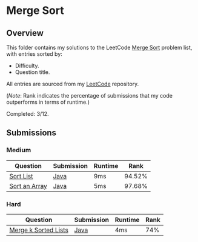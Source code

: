 # Merge Sort

## Overview
This folder contains my solutions to the LeetCode [Merge Sort](https://leetcode.com/problem-list/merge-sort/) problem list,
with entries sorted by:
- Difficulty.
- Question title.

All entries are sourced from my [LeetCode](https://github.com/shumarb/leetcode) repository.

(*Note*: Rank indicates the percentage of submissions that my code outperforms in terms of runtime.)

Completed: 3/12.

## Submissions
### Medium
| Question                                                                                                                          | Submission                                                                                                    | Runtime | Rank   |
|-----------------------------------------------------------------------------------------------------------------------------------|---------------------------------------------------------------------------------------------------------------|---------|--------|
| [Sort List](https://leetcode.com/problems/sort-list/description/)                                                                 | [Java](https://github.com/shumarb/leetcode/blob/main/submissions/SortList.java)                          | 9ms     | 94.52% |
| [Sort an Array](https://leetcode.com/problems/sort-an-array/description/)                                                         | [Java](https://github.com/shumarb/leetcode/blob/main/submissions/SortAnArray.java)                       | 5ms     | 97.68% |

### Hard
| Question                                                                                | Submission                                                                                    | Runtime | Rank |
|-----------------------------------------------------------------------------------------|-----------------------------------------------------------------------------------------------|---------|------|
| [Merge k Sorted Lists](https://leetcode.com/problems/merge-k-sorted-lists/description/) | [Java](https://github.com/shumarb/leetcode/blob/main/submissions/MergeKSortedLists.java) | 4ms     | 74%  |
